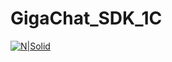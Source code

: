 # GigaChat_SDK_1C
 
[![N|Solid](https://cldup.com/dTxpPi9lDf.thumb.png)](https://nodesource.com/products/nsolid)

